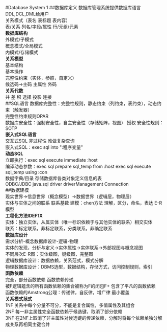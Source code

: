 #Database System 1
##数据库定义
数据库管理系统提供数据库语言DDL,DCL,DML给用户  
关系模式（表名 表标题 表内容）  
表/关系
列名/字段/属性
行/元组/元素  
**数据库结构**  
外模式/子模式  
概念模式/全局模式  
内模式/存储模式  
**关系模型**  
基本结构  
基本操作  
完整性约束（实体，参照，自定义）  
候选码->主码 主属性 外码  
**关系代数**  
并 差 积 选择 投影 连接  
##SQL语言
数据库完整性：完整性规则，静态约束（列约束，表约束），动态约束（触发器）  
完整性约束规则OPAR  
数据库安全性：强制安全性，自主安全性（存储矩阵，视图） 授权 安全性规则：SOTP  
**嵌入式SQL语言**  
交互式SQL 非过程性 难做复杂查询  
嵌入式SQL：exec sql into ":程序变量"  
**动态SQL**  
立即执行：exec sql execute immediate :host  
编译动态参数：exec sql prepare sql_temp from :host   exec sql execute sql_temp using :con  
数据字典/目录 存储数据库各类对象定义信息的表  
ODBC/JDBC java.sql driver driverManagement Connection  
##数据建模  
现实世界->信息世界（概念模型）->数据世界（逻辑层，物理层）  
实体与实体之间的联系 联系基数 建模：chen方法 理解，区分，命名，表达 E-R模型  
**工程化方法IDEF1X**  
实体：独立实体，从属实体（唯一标识依赖于与其他实体的联系）相交实体  
联系：标定联系，非标定联系，分类联系，非确定联系  
**数据库设计**  
需求分析-概念数据库设计-逻辑-物理  
实体的发现，分析与定义->实体属性->实体联系->外部视图与概念视图  
不同层次E-R图：实体级图，键级图，完整图  
逻辑数据库设计：数据依赖，关系范式，模式分解  
物理数据库设计：DBMS选型，数据结构，存储方式，访问控制规则，索引  
**函数依赖**  
完全，部分函数依赖 函数依赖传递  
被F逻辑蕴含的所有函数依赖的集合被称为F的闭包F+ 包含了平凡的函数依赖  
函数依赖的Amstrong公理：传递律，自反律，增广律 最小覆盖  
**关系模式范式**  
1NF 关系中每个分量不可分，不能是复合属性，多值属性及其组合  
2NF 每一非主属性完全函数依赖于候选键，取消了部分依赖  
3NF 在2NF上取消了非主属性对候选键的传递依赖，分解时将每个依赖单独分解成关系再相同主键合并  
